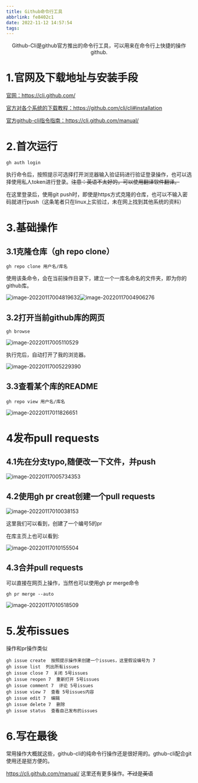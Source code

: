 ```yaml
---
title: Github命令行工具
abbrlink: fe8402c1
date: 2022-11-12 14:57:54
tags:
---
```


<center>Github-Cli是github官方推出的命令行工具，可以用来在命令行上快捷的操作github.</center>

<!--more-->

# 1.官网及下载地址与安装手段

[官网：](https://cli.github.com/)https://cli.github.com/

[官方对各个系统的下载教程：](https://github.com/cli/cli#installation)https://github.com/cli/cli#installation

[官方github-cli指令指南：](https://cli.github.com/manual/)https://cli.github.com/manual/

# 2.首次运行

```shell
gh auth login
```

执行命令后，按照提示可选择打开浏览器输入验证码进行验证登录操作，也可以选择使用私人token进行登录。~~注意：英语不太好的，可以使用翻译软件翻译。~~

在这里登录后，使用git push时，即使是https方式克隆的仓库，也可以不输入密码就进行push（这条笔者只在linux上实验过，未在网上找到其他系统的资料）

# 3.基础操作

## 3.1克隆仓库（gh repo clone）

```shell
gh repo clone 用户名/库名
```

使用该条命令，会在当前操作目录下，建立一个一库名命名的文件夹，即为你的github库。

![image-20220117004819632](https://cdn.jsdelivr.net/gh/Eninix/summary-book/src/Github/github-cli.assets/image-20220117004819632.png)![image-20220117004906276](https://cdn.jsdelivr.net/gh/Eninix/summary-book/src/Github/github-cli.assets/image-20220117004906276.png)

## 3.2打开当前github库的网页

```
gh browse
```

![image-20220117005110529](https://cdn.jsdelivr.net/gh/Eninix/summary-book/src/Github/github-cli.assets/image-20220117005110529.png)

执行完后，自动打开了我的浏览器。

![image-20220117005229390](https://cdn.jsdelivr.net/gh/Eninix/summary-book/src/Github/github-cli.assets/image-20220117005229390.png)

## 3.3查看某个库的README

```shell
gh repo view 用户名/库名
```

![image-20220117011826651](https://cdn.jsdelivr.net/gh/Eninix/summary-book/src/Github/github-cli.assets/image-20220117011826651.png)



# 4发布pull requests

## 4.1先在分支typo,随便改一下文件，并push

![image-20220117005734353](https://cdn.jsdelivr.net/gh/Eninix/summary-book/src/Github/github-cli.assets/image-20220117005734353.png)

## 4.2使用gh pr creat创建一个pull requests

![image-20220117010038153](https://cdn.jsdelivr.net/gh/Eninix/summary-book/src/Github/github-cli.assets/image-20220117010038153.png)

这里我们可以看到，创建了一个编号5的pr

在库主页上也可以看到:

![image-20220117010155504](https://cdn.jsdelivr.net/gh/Eninix/summary-book/src/Github/github-cli.assets/image-20220117010155504.png)

## 4.3合并pull requests

可以直接在网页上操作，当然也可以使用gh pr merge命令

```
gh pr merge --auto
```

![image-20220117010518509](https://cdn.jsdelivr.net/gh/Eninix/summary-book/src/Github/github-cli.assets/image-20220117010518509.png)

# 5.发布issues

操作和pr操作类似

```shell
gh issue create  按照提示操作来创建一个issues，这里假设编号为 7
gh issue list  列出所有issues
gh issue close 7  关闭 5号issues
gh issue reopen 7  重新打开 5号issues
gh issue comment 7  评论 5号issues
gh issue view 7  查看 5号issues内容
gh issue edit 7  编辑
gh issue delete 7  删除
gh issue status  查看自己发布的issues
```

# 6.写在最後

常用操作大概就这些，github-cli的纯命令行操作还是很好用的。gthub-cli配合git使用还是挺方便的。

https://cli.github.com/manual/ 这里还有更多操作。~~不过是英语~~

